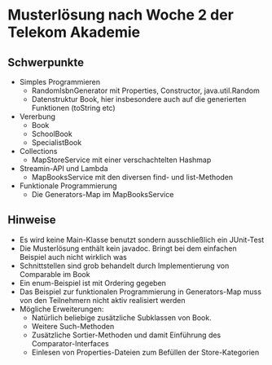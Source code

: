 # Musterlösung nach Woche 2 der Telekom Akademie

## Schwerpunkte

* Simples Programmieren
  * RandomIsbnGenerator mit Properties, Constructor, java.util.Random
  * Datenstruktur Book, hier insbesondere auch auf die generierten Funktionen (toString etc) 
* Vererbung	
  * Book
  * SchoolBook
  * SpecialistBook
* Collections
  * MapStoreService mit einer verschachtelten Hashmap
* Streamin-API und Lambda
  * MapBooksService mit den diversen find- und list-Methoden
* Funktionale Programmierung
  * Die Generators-Map im MapBooksService

## Hinweise

* Es wird keine Main-Klasse benutzt sondern ausschließlich ein JUnit-Test
* Die Musterlösung enthält kein javadoc. Bringt bei dem einfachen Beispiel auch nicht wirklich was
* Schnittstellen sind grob behandelt durch Implementierung von Comparable im Book
* Ein enum-Beispiel ist mit Ordering gegeben
* Das Beispiel zur funktionalen Programmierung in Generators-Map muss von den Teilnehmern nicht aktiv realisiert werden
* Mögliche Erweiterungen:
  * Natürlich beliebige zusätzliche Subklassen von Book.
  * Weitere Such-Methoden
  * Zusätzliche Sortier-Methoden und damit Einführung des Comparator-Interfaces
  * Einlesen von Properties-Dateien zum Befüllen der Store-Kategorien   

